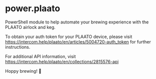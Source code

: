 # power.plaato
PowerShell module to help automate your brewing experience with the PLAATO airlock and keg.

To obtain your auth token for your PLAATO device, please visit https://intercom.help/plaato/en/articles/5004720-auth_token for further instructions.

For additional API information, visit https://intercom.help/plaato/en/collections/2815576-api

Hoppy brewing! 🍺
